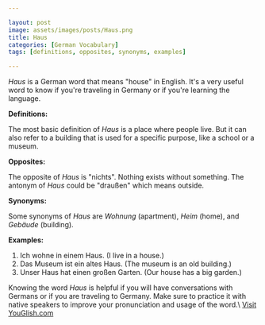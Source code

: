```yaml
---

layout: post
image: assets/images/posts/Haus.png
title: Haus
categories: [German Vocabulary]
tags: [definitions, opposites, synonyms, examples]

---
```


*Haus* is a German word that means "house" in English. It's a very useful word to know if you're traveling in Germany or if you're learning the language.

**Definitions:**

The most basic definition of *Haus* is a place where people live. But it can also refer to a building that is used for a specific purpose, like a school or a museum.

**Opposites:**

The opposite of *Haus* is "nichts". Nothing exists without something. The antonym of *Haus* could be "draußen" which means outside.

**Synonyms:**

Some synonyms of *Haus* are *Wohnung* (apartment), *Heim* (home), and *Gebäude* (building).

**Examples:**

1. Ich wohne in einem Haus. (I live in a house.)
2. Das Museum ist ein altes Haus. (The museum is an old building.)
3. Unser Haus hat einen großen Garten. (Our house has a big garden.)

Knowing the word *Haus* is helpful if you will have conversations with Germans or if you are traveling to Germany. Make sure to practice it with native speakers to improve your pronunciation and usage of the word.\ <a id="yg-widget-0" class="youglish-widget" data-query="Haus" data-lang="german" data-components="8412" data-auto-start="0" data-bkg-color="theme_light" data-title="How%20to%20pronounce%20Haus%20in%20German"  rel="nofollow" href="https://youglish.com">Visit YouGlish.com</a><script async src="https://youglish.com/public/emb/widget.js" charset="utf-8"></script>